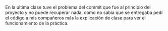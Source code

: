 En la ultima clase tuve el problema del commit que fue al principio del proyecto y no puede recuperar nada, como no sabia que se entregaba pedí el código a mis compañeros más la explicación de clase para 
ver el funcionamiento de la práctica.
